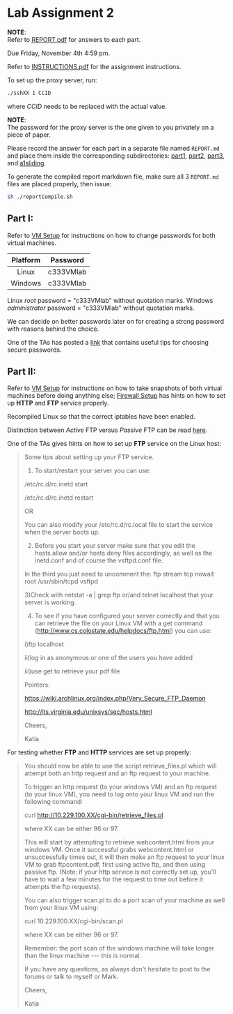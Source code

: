 # Lab Assignment 2
**NOTE**:  
Refer to [REPORT.pdf](./REPORT.pdf) for answers to each part.

Due Friday, November 4th 4:59 pm.

Refer to [INSTRUCTIONS.pdf](./INSTRUCTIONS.pdf) for the assignment
instructions.

To set up the proxy server, run:
```bash
./sshXX 1 CCID
```
where *CCID* needs to be replaced with the actual value.

**NOTE**:  
The password for the proxy server is the one given to you privately on a piece
of paper.

Please record the answer for each part in a separate file named
`REPORT.md` and place them inside the corresponding subdirectories:
[part1](./part1/), [part2](./part2/), [part3](./part3/), and [a1sliding](
../lab1/a1sliding/).

To generate the compiled report markdown file, make sure all 3
`REPORT.md` files are placed properly, then issue:
```bash
sh ./reportCompile.sh
```

## Part I:
Refer to [VM Setup](./slide/vm_setup.pdf) for instructions on how to change
passwords for both virtual machines.

| Platform | Password  |
|:--------:|:---------:|
| Linux    | c333VMlab |
| Windows  | c333VMlab |

Linux *root* password = "c333VMlab" without quotation marks.
Windows *administrator* password = "c333VMlab" without quotation marks.

We can decide on better passwords later on for creating a strong password with
reasons behind the choice.

One of the TAs has posted a [link](
https://www.schneier.com/blog/archives/2014/03/choosing_secure_1.html#!s!xkcd)
that contains useful tips for choosing secure passwords.

## Part II:
Refer to [VM Setup](./slide/vm_setup.pdf) for instructions on how to
take snapshots of both virtual machines before doing anything else;
[Firewall Setup](./slide/firewall_setup.pdf) has hints on how to set up
**HTTP** and **FTP** service properly.

Recompiled Linux so that the correct iptables have been enabled.

Distinction between *Active* FTP versus *Passive* FTP can be read [here](
http://slacksite.com/other/ftp.html).

One of the TAs gives hints on how to set up **FTP** service on the Linux host:

> Some tips about setting up your FTP service.
> 
> 1) To start/restart your server you can use:
> 
> /etc/rc.d/rc.inetd start 
> 
> /etc/rc.d/rc.inetd restart 
> 
> OR
> 
> You can also modify your /etc/rc.d/rc.local file to start the service when
> the server boots up.
> 
> 2) Before you start your server make sure that you edit the hosts.allow
> and/or hosts.deny files accordingly, as well as the inetd.conf and of course
> the vsftpd.conf file.
> 
> In the third you just need to uncomment the:
> ftp     stream  tcp     nowait  root    /usr/sbin/tcpd  vsftpd
> 
> 3)Check with
> netstat -a | grep ftp
> or/and
> telnet localhost
> that your server is working.
> 
> 4) To see if you have configured your server correctly and that you can
> retrieve the file on your Linux VM with a get command
> (http://www.cs.colostate.edu/helpdocs/ftp.html) you can use: 
> 
> i)ftp localhost
> 
> ii)log in as anonymous or one of the users you have added
> 
> iii)use get to retrieve your pdf file
> 
> Pointers:
> 
> https://wiki.archlinux.org/index.php/Very_Secure_FTP_Daemon
> 
> http://its.virginia.edu/unixsys/sec/hosts.html
> 
> Cheers,
> 
> Katia

For testing whether **FTP** and **HTTP** services are set up properly:

> You should now be able to use the script retrieve_files.pl which will attempt
> both an http request and an ftp request to your machine.
> 
> To trigger an http request (to your windows VM) and an ftp request (to your
> linux VM), you need to log onto your linux VM and run the following command:
> 
> curl http://10.229.100.XX/cgi-bin/retrieve_files.pl
> 
> where XX can be either 96 or 97. 
> 
> 
> This will start by attempting to retrieve webcontent.html from your windows
> VM. Once it successful grabs webcontent.html or unsuccessfully times out, it
> will then make an ftp request to your linux VM to grab ftpcontent.pdf, first
> using active ftp, and then using passive ftp. (Note: if your http service is
> not correctly set up, you'll have to wait a few minutes for the request to
> time out before it attempts the ftp requests). 
> 
> You can also trigger scan.pl to do a port scan of your machine as well from
> your linux VM using:
> 
> curl 10.229.100.XX/cgi-bin/scan.pl
> 
> where XX can be either 96 or 97. 
> 
> Remember: the port scan of the windows machine will take longer than the
> linux machine --- this is normal.
> 
> If you have any questions, as always don't hesitate to post to the forums or
> talk to myself or Mark.
> 
> Cheers,
> 
> Katia
